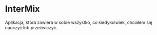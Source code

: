 # InterMix
Aplikacja, która zawiera w sobie wszystko, co kiedykolwiek, chciałem się nauczyć lub przećwiczyć. 
